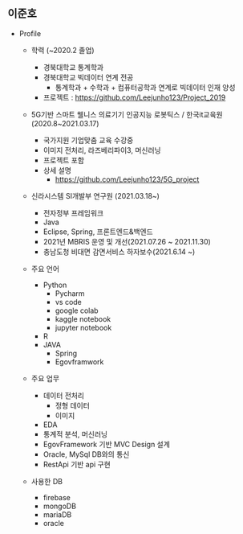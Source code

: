 ## 이준호
- Profile
    + 학력 (~2020.2 졸업)
        + 경북대학교 통계학과
        + 경북대학교 빅데이터 연계 전공
            + 통계학과 + 수학과 + 컴퓨터공학과 연계로 빅데이터 인재 양성
        + 프로젝트 : https://github.com/Leejunho123/Project_2019
    
    + 5G기반 스마트 웰니스 의료기기 인공지능 로봇틱스 / 한국it교육원 (2020.8~2021.03.17)
        + 국가지원 기업맞춤 교육 수강중 
        + 이미지 전처리, 라즈베리파이3, 머신러닝
        + 프로젝트 포함
        + 상세 설명
            + https://github.com/Leejunho123/5G_project

    + 신라시스템 SI개발부 연구원 (2021.03.18~)
        + 전자정부 프레임워크
        + Java 
        + Eclipse, Spring, 프론트엔드&백엔드
        + 2021년 MBRIS 운영 및 개선(2021.07.26 ~ 2021.11.30)
        + 충남도청 비대면 감면서비스 하자보수(2021.6.14 ~)
    
    + 주요 언어
        + Python
            + Pycharm
            + vs code
            + google colab
            + kaggle notebook
            + jupyter notebook
        + R
        + JAVA
            + Spring
            + Egovframwork
    
    + 주요 업무
        + 데이터 전처리
            + 정형 데이터
            + 이미지
        + EDA
        + 통계적 분석, 머신러닝
        + EgovFramework 기반 MVC Design 설계
        + Oracle, MySql DB와의 통신
        + RestApi 기반 api 구현

    + 사용한 DB
        + firebase
        + mongoDB
        + mariaDB
        + oracle


<!--
**Leejunho123/Leejunho123** is a ✨ _special_ ✨ repository because its `README.md` (this file) appears on your GitHub profile.

Here are some ideas to get you started:

- 🔭 I’m currently working on ...
- 🌱 I’m currently learning ...
- 👯 I’m looking to collaborate on ...
- 🤔 I’m looking for help with ...
- 💬 Ask me about ...
- 📫 How to reach me: ...
- 😄 Pronouns: ...
- ⚡ Fun fact: ...
-->
